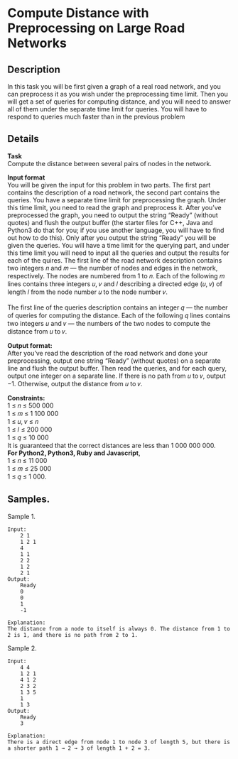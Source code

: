 # Compute Distance with Preprocessing on Large Road Networks

## Description 
In this task you will be first given a graph of a real road network, and you can preprocess it as you wish under the preprocessing time limit. Then you will get a set of queries for computing distance, and you will need to answer all of them under the separate time limit for queries. You will have to respond to queries much faster than in the previous problem

## Details
**Task**<br>
Compute the distance between several pairs of nodes in the network.

**Input format**<br> 
You will be given the input for this problem in two parts. The first part contains the description of a road network, the second part contains the queries. You have a separate time limit for preprocessing the graph. Under this time limit, you need to read the graph and preprocess it. After you’ve preprocessed the graph, you need to output the string “Ready” (without quotes) and flush the output buffer (the starter files for C++, Java and Python3 do that for you; if you use another language, you will have to find out how to do this). Only after you output the string “Ready” you will be given the queries. You will have a time limit for the querying part, and under this time limit you will need to input all the queries and output the results for each of the quires. The first line of the road network description contains two integers 𝑛 and 𝑚 — the number of nodes and edges in the network, respectively. The nodes are numbered from 1 to 𝑛. Each of the following 𝑚 lines contains three integers 𝑢, 𝑣 and 𝑙 describing a directed edge (𝑢, 𝑣) of length 𝑙 from the node number 𝑢 to the node number 𝑣.<br><br>
The first line of the queries description contains an integer 𝑞 — the number of queries for computing the distance. Each of the following 𝑞 lines contains two integers 𝑢 and 𝑣 — the numbers of the two nodes to compute the distance from 𝑢 to 𝑣.

**Output format:**<br> 
After you’ve read the description of the road network and done your preprocessing, output one string “Ready” (without quotes) on a separate line and flush the output buffer. Then read the queries, and for each query, output one integer on a separate line. If there is no path from 𝑢 to 𝑣, output −1. Otherwise, output the distance from 𝑢 to 𝑣.

**Constraints:**<br>
1 ≤ 𝑛 ≤ 500 000<br> 
1 ≤ 𝑚 ≤ 1 100 000<br> 
1 ≤ 𝑢, 𝑣 ≤ 𝑛<br> 
1 ≤ 𝑙 ≤ 200 000<br> 
1 ≤ 𝑞 ≤ 10 000<br> 
It is guaranteed that the correct distances are less than 1 000 000 000.<br> 
**For Python2, Python3, Ruby and Javascript**, <br>
1 ≤ 𝑛 ≤ 11 000<br> 
1 ≤ 𝑚 ≤ 25 000<br> 
1 ≤ 𝑞 ≤ 1 000.

## Samples.

Sample 1.
    
    Input:
        2 1
        1 2 1
        4
        1 1
        2 2
        1 2
        2 1
    Output:
        Ready
        0
        0
        1
        -1
    
    Explanation:   
    The distance from a node to itself is always 0. The distance from 1 to 2 is 1, and there is no path from 2 to 1.

Sample 2.

    Input:
        4 4
        1 2 1
        4 1 2
        2 3 2
        1 3 5
        1
        1 3
    Output:
        Ready
        3
    
    Explanation:
    There is a direct edge from node 1 to node 3 of length 5, but there is a shorter path 1 → 2 → 3 of length 1 + 2 = 3.
